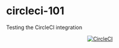 # circleci-101
Testing the CircleCI integration
<div align="center">
  <a href="https://circleci.com/gh/konstantinkoschke/circleci-101">
    <img alt="CircleCI" src="https://circleci.com/gh/konstantinkoschke/circleci-101.svg?style=shield" />
  </a>
</div>

